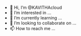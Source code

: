 - 👋 Hi, I’m @KAVITHAcloud
- 👀 I’m interested in ...
- 🌱 I’m currently learning ...
- 💞️ I’m looking to collaborate on ...
- 📫 How to reach me ...

<!---
KAVITHAcloud/KAVITHAcloud is a ✨ special ✨ repository because its `README.md` (this file) appears on your GitHub profile.
You can click the Preview link to take a look at your changes.
--->
